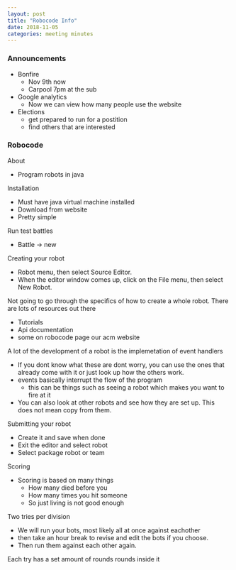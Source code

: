 ```yaml
---
layout: post
title: "Robocode Info"
date: 2018-11-05
categories: meeting minutes
---
```




### Announcements 
- Bonfire
	- Nov 9th now
	- Carpool 7pm at the sub
- Google analytics
	- Now we can view how many people use the website
- Elections
	- get prepared to run for a postition
	- find others that are interested

### Robocode

<!--more-->

About
- Program robots in java

Installation
- Must have java virtual machine installed
- Download from website 
- Pretty simple

Run test battles 
- Battle -> new

Creating your robot
- Robot menu, then select Source Editor.
- When the editor window comes up, click on the File menu, then select New Robot.

Not going to go through the specifics of how to create a whole robot. There are lots of resources out there
- Tutorials
- Api documentation
- some on robocode page our acm website

A lot of the development of a robot is the implemetation of event handlers
- If you dont know what these are dont worry, you can use the ones that already come with it or just look up how the others work. 
- events basically interrupt the flow of the program
	- this can be things such as seeing a robot which makes you want to fire at it
- You can also look at other robots and see how they are set up. This does not mean copy from them.  

Submitting your robot
- Create it and save when done
- Exit the editor and select robot
- Select package robot or team

Scoring
- Scoring is based on many things
	- How many died before you
	- How many times you hit someone
	- So just living is not good enough

Two tries per division
- We will run your bots, most likely all at once against eachother 
- then take an hour break to revise and edit the bots if you choose.
-  Then run them against each other again. 

Each try has a set amount of rounds rounds inside it

